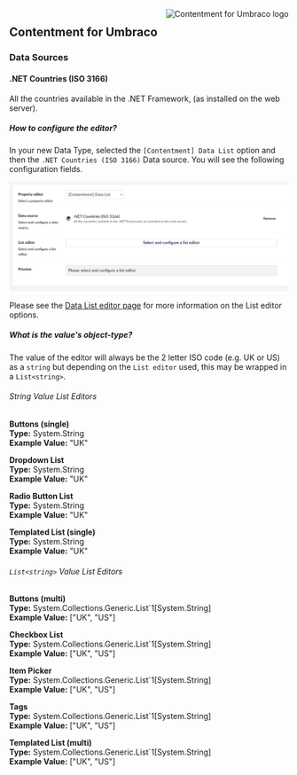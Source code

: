 <img src="../assets/img/logo.png" alt="Contentment for Umbraco logo" title="A state of Umbraco happiness." height="130" align="right">

## Contentment for Umbraco

### Data Sources

#### .NET Countries (ISO 3166)

All the countries available in the .NET Framework, (as installed on the web server).


##### How to configure the editor?

In your new Data Type, selected the `[Contentment] Data List` option and then the `.NET Countries (ISO 3166)` Data source. You will see the following configuration fields.

![Configuration Editor for Data List - empty state](data-source--countries--configuration-editor-01.png)

Please see the [Data List editor page](../editors/data-list.md) for more information on the List editor options.

##### What is the value's object-type?

The value of the editor will always be the 2 letter ISO code (e.g. UK or US) as a `string` but depending on the `List editor` used, this may be wrapped in a `List<string>`.

###### String Value List Editors

**Buttons (single)**  
**Type:** System.String  
**Example Value:** "UK"    

**Dropdown List**  
**Type:** System.String  
**Example Value:** "UK"    

**Radio Button List**  
**Type:** System.String  
**Example Value:** "UK"    

**Templated List (single)**  
**Type:** System.String  
**Example Value:** "UK"    

###### `List<string>` Value List Editors

**Buttons (multi)**  
**Type:** System.Collections.Generic.List`1[System.String]  
**Example Value:** ["UK", "US"]    

**Checkbox List**  
**Type:** System.Collections.Generic.List`1[System.String]  
**Example Value:** ["UK", "US"]   

**Item Picker**  
**Type:** System.Collections.Generic.List`1[System.String]  
**Example Value:** ["UK", "US"]    
 
**Tags**  
**Type:** System.Collections.Generic.List`1[System.String]  
**Example Value:** ["UK", "US"]    

**Templated List (multi)**  
**Type:** System.Collections.Generic.List`1[System.String]  
**Example Value:** ["UK", "US"]